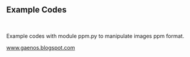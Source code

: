 <h2>Example Codes</h2>
<br>

Example codes with module ppm.py to manipulate images ppm format.
<br>

www.gaenos.blogspot.com
